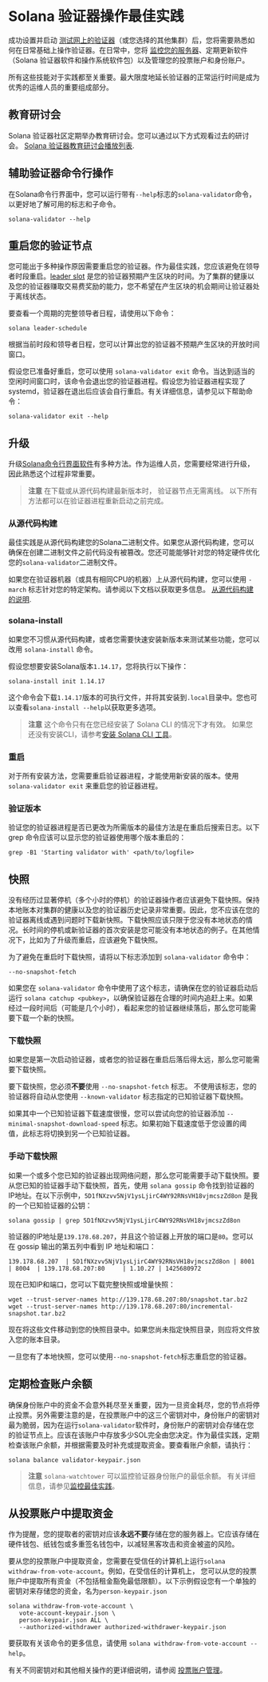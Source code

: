 # Solana 验证器操作最佳实践

成功设置并启动 [测试网上的验证器](https://docs.solanalabs.com/operations/setup-a-validator)（或您选择的其他集群）后，您将需要熟悉如何在日常基础上操作验证器。在日常中，您将 [监控您的服务器](https://docs.solanalabs.com/operations/best-practices/monitoring)、定期更新软件（Solana 验证器软件和操作系统软件包）以及管理您的投票账户和身份账户。

所有这些技能对于实践都至关重要。最大限度地延长验证器的正常运行时间是成为优秀的运维人员的重要组成部分。

## 教育研讨会

Solana 验证器社区定期举办教育研讨会。您可以通过以下方式观看过去的研讨会。
[Solana 验证器教育研讨会播放列表](https://www.youtube.com/watch?v=86zySQ5vGW8&list=PLilwLeBwGuK6jKrmn7KOkxRxS9tvbRa5p).

## 辅助验证器命令行操作

在Solana命令行界面中，您可以运行带有`--help`标志的`solana-validator`命令，以更好地了解可用的标志和子命令。

```
solana-validator --help
```

## 重启您的验证节点

您可能出于多种操作原因需要重启您的验证器。作为最佳实践，您应该避免在领导者时段重启。[leader slot](https://solana.com/docs/terminology#leader-schedule) 是您的验证器预期产生区块的时间。为了集群的健康以及您的验证器赚取交易费奖励的能力，您不希望在产生区块的机会期间让验证器处于离线状态。

要查看一个周期的完整领导者日程，请使用以下命令：

```
solana leader-schedule
```

根据当前时段和领导者日程，您可以计算出您的验证器不预期产生区块的开放时间窗口。

假设您已准备好重启，您可以使用 `solana-validator exit` 命令。当达到适当的空闲时间窗口时，该命令会退出您的验证器进程。假设您为验证器进程实现了 systemd，验证器在退出后应该会自行重启。有关详细信息，请参见以下帮助命令：

```
solana-validator exit --help
```

## 升级

升级[Solana命令行界面软件](https://docs.solanalabs.com/cli/install)有多种方法。作为运维人员，您需要经常进行升级，因此熟悉这个过程非常重要。


> **注意** 在下载或从源代码构建最新版本时，
> 验证器节点无需离线。
> 以下所有方法都可以在验证器进程重新启动之前完成。

### 从源代码构建

最佳实践是从源代码构建您的Solana二进制文件。如果您从源代码构建，您可以确保在创建二进制文件之前代码没有被篡改。您还可能能够针对您的特定硬件优化您的`solana-validator`二进制文件。

如果您在验证器机器（或具有相同CPU的机器）上从源代码构建，您可以使用 `-march` 标志针对您的特定架构。请参阅以下文档以获取更多信息。
[从源代码构建的说明](https://docs.solanalabs.com/cli/install#build-from-source).

### solana-install

如果您不习惯从源代码构建，或者您需要快速安装新版本来测试某些功能，您可以改用 `solana-install` 命令。

假设您想要安装Solana版本`1.14.17`，您将执行以下操作：

```
solana-install init 1.14.17
```

这个命令会下载`1.14.17`版本的可执行文件，并将其安装到`.local`目录中。您也可以查看`solana-install --help`以获取更多选项。

> **注意** 这个命令只有在您已经安装了 Solana CLI 的情况下才有效。
> 如果您还没有安装CLI，请参考[安装 Solana CLI 工具](https://docs.solanalabs.com/cli/install)。

### 重启

对于所有安装方法，您需要重启验证器进程，才能使用新安装的版本。使用 `solana-validator exit` 来重启您的验证器进程。

### 验证版本

验证您的验证器进程是否已更改为所需版本的最佳方法是在重启后搜索日志。以下 grep 命令应该可以显示您的验证器使用哪个版本重启的：

```
grep -B1 'Starting validator with' <path/to/logfile>
```

## 快照

没有经历过显著停机（多个小时的停机）的验证器操作者应该避免下载快照。保持本地账本对集群的健康以及您的验证器历史记录非常重要。因此，您不应该在您的验证器离线或遇到问题时下载新快照。下载快照应该只限于您没有本地状态的情况。长时间的停机或新验证器的首次安装是您可能没有本地状态的例子。在其他情况下，比如为了升级而重启，应该避免下载快照。

为了避免在重启时下载快照，请将以下标志添加到 `solana-validator` 命令中：

```
--no-snapshot-fetch
```

如果您在 `solana-validator` 命令中使用了这个标志，请确保在您的验证器启动后运行 `solana catchup <pubkey>`，以确保验证器在合理的时间内追赶上来。如果经过一段时间后（可能是几个小时），看起来您的验证器继续落后，那么您可能需要下载一个新的快照。

### 下载快照

如果您是第一次启动验证器，或者您的验证器在重启后落后得太远，那么您可能需要下载快照。

要下载快照，您必须**不要**使用 `--no-snapshot-fetch` 标志。
不使用该标志，您的验证器将自动从您使用 `--known-validator` 标志指定的已知验证器下载快照。

如果其中一个已知验证器下载速度很慢，您可以尝试向您的验证器添加 `--minimal-snapshot-download-speed` 标志。如果初始下载速度低于您设置的阈值，此标志将切换到另一个已知验证器。


### 手动下载快照

如果一个或多个您已知的验证器出现网络问题，那么您可能需要手动下载快照。要从您已知的验证器手动下载快照，首先，使用 `solana gossip` 命令找到验证器的IP地址。在以下示例中，`5D1fNXzvv5NjV1ysLjirC4WY92RNsVH18vjmcszZd8on` 是我的一个已知验证器的公钥：

```
solana gossip | grep 5D1fNXzvv5NjV1ysLjirC4WY92RNsVH18vjmcszZd8on
```

验证器的IP地址是`139.178.68.207`，并且这个验证器上开放的端口是`80`。您可以在 gossip 输出的第五列中看到 IP 地址和端口：

```
139.178.68.207  | 5D1fNXzvv5NjV1ysLjirC4WY92RNsVH18vjmcszZd8on | 8001   | 8004  | 139.178.68.207:80     | 1.10.27 | 1425680972
```

现在已知IP和端口，您可以下载完整快照或增量快照：

```
wget --trust-server-names http://139.178.68.207:80/snapshot.tar.bz2
wget --trust-server-names http://139.178.68.207:80/incremental-snapshot.tar.bz2
```

现在将这些文件移动到您的快照目录中。如果您尚未指定快照目录，则应将文件放入您的账本目录。

一旦您有了本地快照，您可以使用`--no-snapshot-fetch`标志重启您的验证器。

## 定期检查账户余额

确保身份账户中的资金不会意外耗尽至关重要，因为一旦资金耗尽，您的节点将停止投票。另外需要注意的是，在投票账户中的这三个密钥对中，身份账户的密钥对最为脆弱，因为在运行`solana-validator`软件时，身份账户的密钥对会存储在您的验证节点上。应该在该账户中存放多少SOL完全由您决定。作为最佳实践，定期检查该账户余额，并根据需要及时补充或提取资金。要查看账户余额，请执行：

```
solana balance validator-keypair.json
```

> **注意** `solana-watchtower` 可以监控验证器身份账户的最低余额。
> 有关详细信息，请参见[监控最佳实践](https://docs.solanalabs.com/operations/best-practices/monitoring)。

## 从投票账户中提取资金

作为提醒，您的提取者的密钥对应该**永远不要**存储在您的服务器上。它应该存储在硬件钱包、纸钱包或多重签名钱包中，以减轻黑客攻击和资金被盗的风险。

要从您的投票账户中提取资金，您需要在受信任的计算机上运行`solana withdraw-from-vote-account`。例如，在受信任的计算机上，
您可以从您的投票账户中提取所有资金（不包括租金豁免最低限额）。以下示例假设您有一个单独的密钥对来存储您的资金，名为`person-keypair.json`

```
solana withdraw-from-vote-account \
   vote-account-keypair.json \
   person-keypair.json ALL \
   --authorized-withdrawer authorized-withdrawer-keypair.json
```

要获取有关该命令的更多信息，请使用
`solana withdraw-from-vote-account --help`。

有关不同密钥对和其他相关操作的更详细说明，请参阅
[投票账户管理](https://docs.solanalabs.com/operations/guides/vote-accounts)。